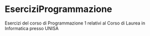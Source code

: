 # EserciziProgrammazione
Esercizi del corso di Programmazione 1 relativi al Corso di Laurea in Informatica presso UNISA
